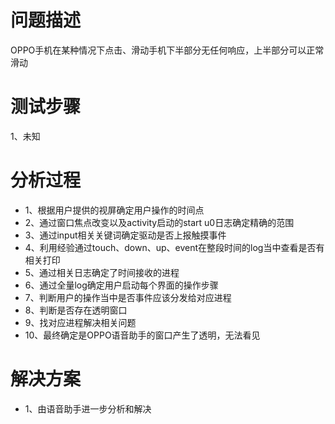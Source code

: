 # 问题描述
OPPO手机在某种情况下点击、滑动手机下半部分无任何响应，上半部分可以正常滑动

# 测试步骤
1、未知

# 分析过程

* 1、根据用户提供的视屏确定用户操作的时间点
* 2、通过窗口焦点改变以及activity启动的start u0日志确定精确的范围
* 3、通过input相关关键词确定驱动是否上报触摸事件
* 4、利用经验通过touch、down、up、event在整段时间的log当中查看是否有相关打印
* 5、通过相关日志确定了时间接收的进程
* 6、通过全量log确定用户启动每个界面的操作步骤
* 7、判断用户的操作当中是否事件应该分发给对应进程
* 8、判断是否存在透明窗口
* 9、找对应进程解决相关问题
* 10、最终确定是OPPO语音助手的窗口产生了透明，无法看见

# 解决方案

* 1、由语音助手进一步分析和解决